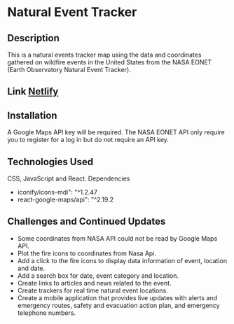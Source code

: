 # Natural Event Tracker
## Description
This is a natural events tracker map using the data and coordinates gathered on wildfire events in the United States from the NASA EONET (Earth Observatory Natural Event Tracker). 

## Link [Netlify](https://naturaleventstracker-reactapp.netlify.app)

## Installation
A Google Maps API key will be required. The NASA EONET API only require you to register for a log in but do not require an API key.

## Technologies Used
CSS, JavaScript and React.
Dependencies
<ul>
<li>iconify/icons-mdi": "^1.2.47</li>
<li>react-google-maps/api": "^2.19.2</li>
</ul>

## Challenges and Continued Updates
<ul>
<li>Some coordinates from NASA API could not be read by Google Maps API.</li>
<li>Plot the fire icons to coordinates from Nasa Api.</li>
<li>Add a click to the fire icons to display data information of event, location and date.</li>
<li>Add a search box for date, event category and location.</li>
<li>Create links to articles and news related to the event.</li>
<li>Create trackers for real time natural event locations.</li>
<li>Create a mobile application that provides live updates with alerts and emergency routes, safety and evacuation action plan, and emergency telephone numbers.</li>
</ul>